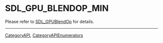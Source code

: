 # SDL_GPU_BLENDOP_MIN

Please refer to [SDL_GPUBlendOp](SDL_GPUBlendOp) for details.

----
[CategoryAPI](CategoryAPI), [CategoryAPIEnumerators](CategoryAPIEnumerators)

